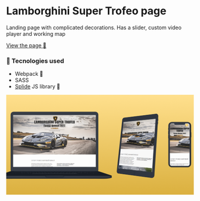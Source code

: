 # Lamborghini Super Trofeo page

Landing page with complicated decorations. Has a slider, custom video player and working map

[View the page :eyes:](https://crucials.github.io/lamborghini-super-trofeo-page)

### :hammer: Tecnologies used
- Webpack :gift:
- SASS
- [Splide](https://splidejs.com/) JS library :green_book:

![Site showcase](https://github.com/crucials/lamborghini-super-trofeo-page/blob/master/preview.png)
